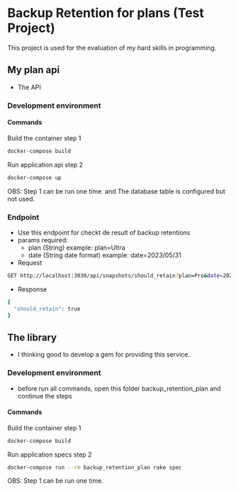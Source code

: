 # Backup Retention for plans (Test Project)
This project is used for the evaluation of my hard skills in programming.
## My plan api
* The API

### Development environment
#### Commands
Build the container step 1

```bash
docker-compose build
```
Run application api step 2

```bash
docker-compose up
```
OBS: Step 1 can be run one time. and The database table is configured but not used.
### Endpoint
* Use this endpoint for checkt de result of backup retentions
* params required:
  * plan (String) example: plan=Ultra
  * date (String date format) example: date=2023/05/31
* Request
```bash
GET http://localhost:3030/api/snapshots/should_retain?plan=Pro&date=2023/05/31
```
* Response
```bash
{
  "should_retain": true
}
```
## The library
* I thinking good to develop a gem for providing this service.
### Development environment

* before run all commands, open this folder backup_retention_plan and continue the steps
#### Commands
Build the container step 1

```bash
docker-compose build
```
Run application specs step 2

```bash
docker-compose run --rm backup_retention_plan rake spec
```
OBS: Step 1 can be run one time.
